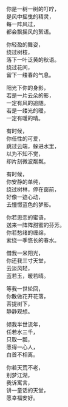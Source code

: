你是一树一树的叮咛，<br/>
是风中摇曳的精灵，<br/>
每一阵风过，<br/>
都会飘摇风的絮语。<br/>

你轻盈的舞姿，<br/>
绕过树枝，<br/>
落下一叶泛黄的秋语。<br/>
绕过花间，<br/>
留下一缕春的气息。<br/>

阳光下你的身影，<br/>
若是一片云朵的影，<br/>
一定有风的追随。<br/>
若是一缕光的暖，<br/>
一定有暖的晴。<br/>

有时候，<br/>
你任性的可爱，<br/>
跳过云端，躲进水里，<br/>
以为不知不觉，<br/>
却片刻微波粼粼。<br/>

有时候，<br/>
你安静的单纯，<br/>
绕过树林，停在窗前，<br/>
好像一迹心动，<br/>
去憧憬蓝色的梦影。<br/>

你若思恋的蜜语，<br/>
送来一阵阵甜蜜的芬芳。<br/>
你若愁绪的缠绵，<br/>
萦绕一季悠长的春水。<br/>

借我一米阳光，<br/>
你还我三寸天堂，<br/>
云淡风轻，<br/>
蓝若玉，暖若晴。<br/>

等我一世轮回，<br/>
你散做花开花落，<br/>
菩提树下，<br/>
静静观想。<br/>

倾我半世流年，<br/>
任若水三千，<br/>
只取一瓢，<br/>
愿得一心人，<br/>
白首不相离。<br/>

你若天荒不老，<br/>
别梦江湖，<br/>
我诉寓言，<br/>
讲一童话的天堂，<br/>
愿幸福安好。<br/>